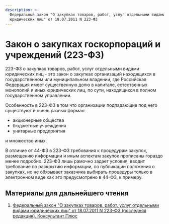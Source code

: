 ```yaml
---
description: >-
  Федеральный закон "О закупках товаров, работ, услуг отдельными видами
  юридических лиц" от 18.07.2011 N 223-ФЗ
---
```


# Закон о закупках госкорпораций и учреждений \(223-ФЗ\)

223-ФЗ о закупках товаров, работ, услуг отдельными видами юридических лиц - это закон о закупках организаций находящихся в государственном или муниципальном владении, где Российская Федерация имеет существенную долю в капитале, естественных монополий и иных юридических лиц, по сути, находящихся в полном государственном управлении. 

Особенность в 223-ФЗ в том что организации подпадающие под него существуют в очень разных формах:

* акционерные общества
* бюджетные учреждения
* унитарные предприятия

и множество иных. 

В отличие от 44-ФЗ в 223-ФЗ требования к процедурам закупок, размещению информации и иным аспектам закупок прописаны гораздо менее подробно. 223-ФЗ лишь рамочно задает условия, вводит требование по раскрытию информации, по публикации положения о закупках, но не обязывает заказчика выбирать процедуры только в электронном виде как это предусмотрено в 44-ФЗ, к примеру. 

## 

## Материалы для дальнейшего чтения

1. [Федеральный закон "О закупках товаров, работ, услуг отдельными видами юридических лиц" от 18.07.2011 N 223-ФЗ \(последняя редакция\). Консультант Плюс](http://www.consultant.ru/document/cons_doc_LAW_116964/)

